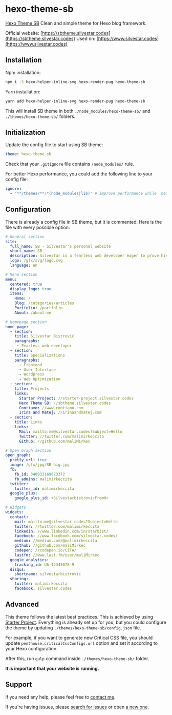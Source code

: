 # hexo-theme-sb

[Hexo Theme SB](https://sbtheme.silvestar.codes) Clean and simple theme for Hexo blog framework.

Official website: [https://sbtheme.silvestar.codes](https://sbtheme.silvestar.codes)
Used on: [https://www.silvestar.codes](https://www.silvestar.codes)

## Installation

Npm installation:

```bash
npm i -S hexo-helper-inline-svg hexo-render-pug hexo-theme-sb
```

Yarn installation:

```bash
yarn add hexo-helper-inline-svg hexo-render-pug hexo-theme-sb
```

This will install SB theme in both `./node_modules/hexo-theme-sb/` and `./themes/hexo-theme-sb/`
folders.

## Initialization

Update the config file to start using SB theme:

```yml
theme: hexo-theme-sb
```

Check that your `.gitignore` file contains `/node_modules/` rule.

For better Hexo performance, you could add the following line to your config file:

```yaml
ignore:
  - '**/themes/**/*(node_modules|lib)' # improve performance while `hexo server` is running
```

## Configuration

There is already a config file in SB theme, but it is commented.
Here is the file with every possible option:

```yaml
# General section
site:
  full_name: SB - Silvestar's personal website
  short_name: SB
  description: Silvestar is a fearless web developer eager to prove his worth
  logo: /gfx/svg/logo.svg
  language: en

# Menu section
menu:
  centered: true
  display_logo: true
  items:
    Home: /
    Blog: /categories/articles
    Portfolio: /portfolio
    About: /about-me

# Homepage section
home_page:
  - section:
    title: Silvestar Bistrović
    paragraphs:
     - Fearless web developer
  - section:
    title: Specializations
    paragraphs:
      - Frontend
      - User Interface
      - Wordpress
      - Web Optimization
  - section:
    title: Projects
    links:
      Starter Project: //starter-project.silvestar.codes
      Hexo Theme SB: //sbtheme.silvestar.codes
      Contiamo: //www.contiamo.com
      Irina and Matej: //irinaandmatej.com
  - section:
    title: Links
    links:
      Mail: mailto:me@silvestar.codes?Subject=Hello
      Twitter: //twitter.com/malimirkeccita
      Github: //github.com/maliMirkec

# Open Graph section
open_graph:
  pretty_url: true
  image: /gfx/jpg/SB-big.jpg
  fb:
    fb_id: 340933169673372
    fb_admins: malimirkeccita
  twitter:
    twitter_id: malimirkeccita
  google_plus:
    google_plus_id: +SilvestarbistrovicFromHr

# Widgets
widgets:
  contact:
    mail: mailto:me@silvestar.codes?Subject=Hello
    twitter: //twitter.com/malimirkeccita
    linkedin: //www.linkedin.com/in/starbist/
    facebook: //www.facebook.com/silvestar.codes/
    medium: //medium.com/@malimirkeccita
    github: //github.com/maliMirkec
    codepen: //codepen.io/CiTA/
    lastfm: //www.last.fm/user/maliMirkec
  google_analytics:
    tracking_id: UA-12345678-9
  disqus:
    shortname: silvestarbistrovic
  sharing:
    twitter: malimirkeccita
    facebook: silvestar.codes
```


## Advanced

This theme follows the latest best practices. This is achieved by using [Starter Project].
Everything is already set up for you, but you could configure the theme by updating `./themes/hexo-theme-sb/config.json` file.

For example, if you want to generate new Critical CSS file, you should update `penthouse.criticalCssConfigs.url` option and set it according to your Hexo configuration.

After this, run `gulp` command inside `./themes/hexo-theme-sb/` folder.

__It is important that your website is running.__

## Support

If you need any help, please feel free to [contact me].

If you're having issues, please [search for issues](https://github.com/maliMirkec/hexo-theme-sb/issues) or open [a new one](https://github.com/maliMirkec/hexo-theme-sb/issues/new).

[Starter Project]: https://starter.silvestar.codes
[contact me]: mailto:me@silvestar.codes?Subject=Help

